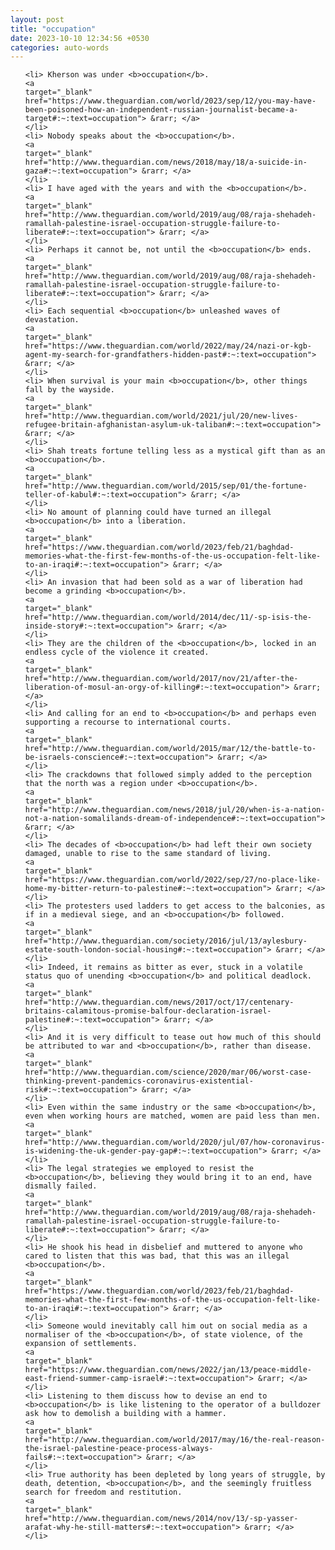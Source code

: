 ```yaml
---
layout: post
title: "occupation"
date: 2023-10-10 12:34:56 +0530
categories: auto-words
---
```

<ol>

    <li> Kherson was under <b>occupation</b>.
    <a 
    target="_blank" 
    href="https://www.theguardian.com/world/2023/sep/12/you-may-have-been-poisoned-how-an-independent-russian-journalist-became-a-target#:~:text=occupation"> &rarr; </a>
    </li>
    <li> Nobody speaks about the <b>occupation</b>.
    <a 
    target="_blank" 
    href="http://www.theguardian.com/news/2018/may/18/a-suicide-in-gaza#:~:text=occupation"> &rarr; </a>
    </li>
    <li> I have aged with the years and with the <b>occupation</b>.
    <a 
    target="_blank" 
    href="http://www.theguardian.com/world/2019/aug/08/raja-shehadeh-ramallah-palestine-israel-occupation-struggle-failure-to-liberate#:~:text=occupation"> &rarr; </a>
    </li>
    <li> Perhaps it cannot be, not until the <b>occupation</b> ends.
    <a 
    target="_blank" 
    href="http://www.theguardian.com/world/2019/aug/08/raja-shehadeh-ramallah-palestine-israel-occupation-struggle-failure-to-liberate#:~:text=occupation"> &rarr; </a>
    </li>
    <li> Each sequential <b>occupation</b> unleashed waves of devastation.
    <a 
    target="_blank" 
    href="https://www.theguardian.com/world/2022/may/24/nazi-or-kgb-agent-my-search-for-grandfathers-hidden-past#:~:text=occupation"> &rarr; </a>
    </li>
    <li> When survival is your main <b>occupation</b>, other things fall by the wayside.
    <a 
    target="_blank" 
    href="http://www.theguardian.com/world/2021/jul/20/new-lives-refugee-britain-afghanistan-asylum-uk-taliban#:~:text=occupation"> &rarr; </a>
    </li>
    <li> Shah treats fortune telling less as a mystical gift than as an <b>occupation</b>.
    <a 
    target="_blank" 
    href="http://www.theguardian.com/world/2015/sep/01/the-fortune-teller-of-kabul#:~:text=occupation"> &rarr; </a>
    </li>
    <li> No amount of planning could have turned an illegal <b>occupation</b> into a liberation.
    <a 
    target="_blank" 
    href="https://www.theguardian.com/world/2023/feb/21/baghdad-memories-what-the-first-few-months-of-the-us-occupation-felt-like-to-an-iraqi#:~:text=occupation"> &rarr; </a>
    </li>
    <li> An invasion that had been sold as a war of liberation had become a grinding <b>occupation</b>.
    <a 
    target="_blank" 
    href="http://www.theguardian.com/world/2014/dec/11/-sp-isis-the-inside-story#:~:text=occupation"> &rarr; </a>
    </li>
    <li> They are the children of the <b>occupation</b>, locked in an endless cycle of the violence it created.
    <a 
    target="_blank" 
    href="http://www.theguardian.com/world/2017/nov/21/after-the-liberation-of-mosul-an-orgy-of-killing#:~:text=occupation"> &rarr; </a>
    </li>
    <li> And calling for an end to <b>occupation</b> and perhaps even supporting a recourse to international courts.
    <a 
    target="_blank" 
    href="http://www.theguardian.com/world/2015/mar/12/the-battle-to-be-israels-conscience#:~:text=occupation"> &rarr; </a>
    </li>
    <li> The crackdowns that followed simply added to the perception that the north was a region under <b>occupation</b>.
    <a 
    target="_blank" 
    href="http://www.theguardian.com/news/2018/jul/20/when-is-a-nation-not-a-nation-somalilands-dream-of-independence#:~:text=occupation"> &rarr; </a>
    </li>
    <li> The decades of <b>occupation</b> had left their own society damaged, unable to rise to the same standard of living.
    <a 
    target="_blank" 
    href="https://www.theguardian.com/world/2022/sep/27/no-place-like-home-my-bitter-return-to-palestine#:~:text=occupation"> &rarr; </a>
    </li>
    <li> The protesters used ladders to get access to the balconies, as if in a medieval siege, and an <b>occupation</b> followed.
    <a 
    target="_blank" 
    href="http://www.theguardian.com/society/2016/jul/13/aylesbury-estate-south-london-social-housing#:~:text=occupation"> &rarr; </a>
    </li>
    <li> Indeed, it remains as bitter as ever, stuck in a volatile status quo of unending <b>occupation</b> and political deadlock.
    <a 
    target="_blank" 
    href="http://www.theguardian.com/news/2017/oct/17/centenary-britains-calamitous-promise-balfour-declaration-israel-palestine#:~:text=occupation"> &rarr; </a>
    </li>
    <li> And it is very difficult to tease out how much of this should be attributed to war and <b>occupation</b>, rather than disease.
    <a 
    target="_blank" 
    href="http://www.theguardian.com/science/2020/mar/06/worst-case-thinking-prevent-pandemics-coronavirus-existential-risk#:~:text=occupation"> &rarr; </a>
    </li>
    <li> Even within the same industry or the same <b>occupation</b>, even when working hours are matched, women are paid less than men.
    <a 
    target="_blank" 
    href="http://www.theguardian.com/world/2020/jul/07/how-coronavirus-is-widening-the-uk-gender-pay-gap#:~:text=occupation"> &rarr; </a>
    </li>
    <li> The legal strategies we employed to resist the <b>occupation</b>, believing they would bring it to an end, have dismally failed.
    <a 
    target="_blank" 
    href="http://www.theguardian.com/world/2019/aug/08/raja-shehadeh-ramallah-palestine-israel-occupation-struggle-failure-to-liberate#:~:text=occupation"> &rarr; </a>
    </li>
    <li> He shook his head in disbelief and muttered to anyone who cared to listen that this was bad, that this was an illegal <b>occupation</b>.
    <a 
    target="_blank" 
    href="https://www.theguardian.com/world/2023/feb/21/baghdad-memories-what-the-first-few-months-of-the-us-occupation-felt-like-to-an-iraqi#:~:text=occupation"> &rarr; </a>
    </li>
    <li> Someone would inevitably call him out on social media as a normaliser of the <b>occupation</b>, of state violence, of the expansion of settlements.
    <a 
    target="_blank" 
    href="https://www.theguardian.com/news/2022/jan/13/peace-middle-east-friend-summer-camp-israel#:~:text=occupation"> &rarr; </a>
    </li>
    <li> Listening to them discuss how to devise an end to <b>occupation</b> is like listening to the operator of a bulldozer ask how to demolish a building with a hammer.
    <a 
    target="_blank" 
    href="http://www.theguardian.com/world/2017/may/16/the-real-reason-the-israel-palestine-peace-process-always-fails#:~:text=occupation"> &rarr; </a>
    </li>
    <li> True authority has been depleted by long years of struggle, by death, detention, <b>occupation</b>, and the seemingly fruitless search for freedom and restitution.
    <a 
    target="_blank" 
    href="http://www.theguardian.com/news/2014/nov/13/-sp-yasser-arafat-why-he-still-matters#:~:text=occupation"> &rarr; </a>
    </li>